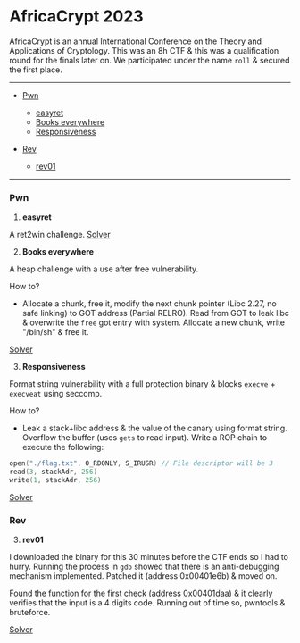 # AfricaCrypt 2023

AfricaCrypt is an annual International Conference on the Theory and Applications of Cryptology. This was an 8h CTF & this was a qualification round for the finals later on. We participated under the name `roll` & secured the first place.

------------

- [Pwn](#pwn)
    -  [easyret](#pwn1 "Solvers")
	-  [Books everywhere](#pwn2 "Solvers")
    -  [Responsiveness](#pwn3 "Solvers")

- [Rev](#rev)
    -  [rev01](#rev1)

------------

### Pwn
1. <p name="pwn1"><b>easyret</b></p>

A ret2win challenge. [Solver](/2023/AfricaCrypt/pwn/easyret/solve.py)

2. <p name="pwn2"><b>Books everywhere</b></p>

A heap challenge with a use after free vulnerability.

How to?
- Allocate a chunk, free it, modify the next chunk pointer (Libc 2.27, no safe linking) to GOT address (Partial RELRO). Read from GOT to leak libc & overwrite the `free` got entry with system. Allocate a new chunk, write "/bin/sh" & free it.

[Solver](/2023/AfricaCrypt/pwn/Books%20everywhere/solve.py)

3. <p name="pwn2"><b>Responsiveness</b></p>

Format string vulnerability with a full protection binary & blocks `execve` + `execveat` using seccomp.

How to?
- Leak a stack+libc address & the value of the canary using format string. Overflow the buffer (uses `gets` to read input). Write a ROP chain to execute the following:

```c
open("./flag.txt", O_RDONLY, S_IRUSR) // File descriptor will be 3
read(3, stackAdr, 256)
write(1, stackAdr, 256)
```

[Solver](/2023/AfricaCrypt/pwn/Responsiveness/solve.py)

### Rev

3. <p name="pwn2"><b>rev01</b></p>

I downloaded the binary for this 30 minutes before the CTF ends so I had to hurry. Running the process in `gdb` showed that there is an anti-debugging mechanism implemented. Patched it (address 0x00401e6b) & moved on.

Found the function for the first check (address 0x00401daa) & it clearly verifies that the input is a 4 digits code. Running out of time so, pwntools & bruteforce.

[Solver](/2023/AfricaCrypt/pwn/Responsiveness/solve.py)
